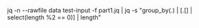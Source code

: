 jq -n  --rawfile data test-input -f part1.jq | jq -s "group_by(.) | [.[] | select(length %2 == 0)] | length"
